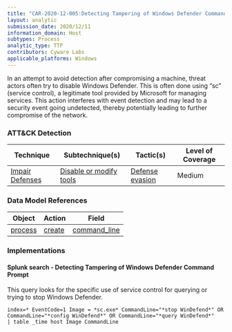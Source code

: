 ```yaml
---
title: "CAR-2020-12-005:Detecting Tampering of Windows Defender Command Prompt"
layout: analytic
submission_date: 2020/12/11
information_domain: Host
subtypes: Process
analytic_type: TTP
contributors: Cyware Labs
applicable_platforms: Windows
---
```


In an attempt to avoid detection after compromising a machine, threat actors often try to disable Windows Defender. This is often done using “sc” (service control), a legitimate tool provided by Microsoft for managing services. This action interferes with event detection and may lead to a security event going undetected, thereby potentially leading to further compromise of the network.

### ATT&CK Detection

|Technique|Subtechnique(s)|Tactic(s)|Level of Coverage|
|---|---|---|---|
|[Impair Defenses](https://attack.mitre.org/techniques/T1562/)|[Disable or modify tools](https://attack.mitre.org/techniques/T1562/001/)|[Defense evasion](https://attack.mitre.org/tactics/TA0005 )|Medium|

### Data Model References

|Object|Action|Field|
|---|---|---|
|[process](/data_model/process) | [create](/data_model/process#create) | [command_line](/data_model/process#command_line) |

### Implementations

#### Splunk search - Detecting Tampering of Windows Defender Command Prompt

This query looks for the specific use of service control for querying or trying to stop Windows Defender.

```
index=* EventCode=1 Image = *sc.exe* CommandLine="*stop WinDefend*" OR CommandLine="*config WinDefend*" OR CommandLine="*query WinDefend*"
| table _time host Image CommandLine
```
